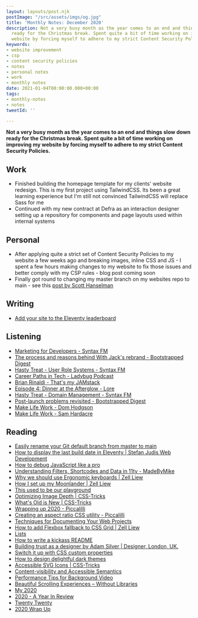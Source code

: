 ```yaml
---
layout: layouts/post.njk
postImage: "/src/assets/imgs/og.jpg"
title: 'Monthly Notes: December 2020'
description: Not a very busy month as the year comes to an end and things slow down
  ready for the Christmas break. Spent quite a bit of time working on improving my
  website by forcing myself to adhere to my strict Content Security Policies.
keywords:
- website improvement
- csp
- content security policies
- notes
- personal notes
- work
- monthly notes
date: 2021-01-04T00:00:00.000+00:00
tags:
- monthly-notes
- notes
tweetId: ''

---
```

**Not a very busy month as the year comes to an end and things slow down ready for the Christmas break. Spent quite a bit of time working on improving my website by forcing myself to adhere to my strict Content Security Policies.**

## Work

* Finished building the homepage template for my clients' website redesign. This is my first project using TailwindCSS. Its been a great learning experience but I'm still not convinced TailwindCSS will replace Sass for me
* Continued with my new contract at Defra as an interaction designer setting up a repository for components and page layouts used within internal systems

## Personal

* After applying quite a strict set of Content Security Policies to my website a few weeks ago and breaking images, inline CSS and JS - I spent a few hours making changes to my website to fix those issues and better comply with my CSP rules - blog post coming soon
* Finally got round to changing my master branch on my websites repo to main - see this [post by Scott Hanselman](https://www.hanselman.com/blog/easily-rename-your-git-default-branch-from-master-to-main)

## Writing

* [Add your site to the Eleventy leaderboard](https://www.juanfernandes.uk/blog/add-your-site-to-eleventy-leaderboard/)

## Listening

* [Marketing for Developers - Syntax FM](https://syntax.fm/show/052/marketing-for-developers)
* [The process and reasons behind With Jack's rebrand - Bootstrapped Digest](https://ashleybaxter.transistor.fm/episodes/the-process-and-reasons-behind-with-jacks-rebrand)
* [Hasty Treat - User Role Systems - Syntax FM ](https://syntax.fm/show/055/hasty-treat-user-role-systems)
* [Career Paths in Tech - Ladybug Podcast](https://www.ladybug.dev/episodes/career-paths-in-tech?rq=Career%20Paths)
* [Brian Rinaldi - That's my JAMstack](https://thatsmyjamstack.com/episodes/brian-rinaldi/)
* [Episode 4: Dinner at the Afterglow - Lore](https://www.lorepodcast.com/episodes/4)
* [Hasty Treat - Domain Management - Syntax FM](https://syntax.fm/show/053/hasty-treat-domain-management)
* [Post-launch problems revisited - Bootstrapped Digest](https://ashleybaxter.transistor.fm/episodes/post-launch-problems-revisited)
* [Make Life Work - Dom Hodgson](https://makelifeworkpodcast.com/dom-hodgson/)
* [Make Life Work - Sam Hardacre](https://makelifeworkpodcast.com/sam-hardacre/)

## Reading

* [Easily rename your Git default branch from master to main](https://www.hanselman.com/blog/easily-rename-your-git-default-branch-from-master-to-main)
* [How to display the last build date in Eleventy | Stefan Judis Web Development](https://www.stefanjudis.com/snippets/how-to-display-the-build-date-in-eleventy/ "How to display the last build date in Eleventy | Stefan Judis Web Development")
* [How to debug JavaScript like a pro](https://gomakethings.com/how-to-debug-javascript-like-a-pro/ "How to debug JavaScript like a pro")
* [Understanding Filters, Shortcodes and Data in 11ty - MadeByMike](https://www.madebymike.com.au/writing/11ty-filters-data-shortcodes/ "Understanding Filters, Shortcodes and Data in 11ty - MadeByMike")
* [Why we should use Ergonomic keyboards | Zell Liew](https://zellwk.com/blog/ergonomic-keyboard/?ck_subscriber_id=383327096 "Why we should use Ergonomic keyboards | Zell Liew")
* [How I set up my Moonlander | Zell Liew](https://zellwk.com/blog/moonlander/ "How I set up my Moonlander | Zell Liew")
* [This used to be our playground](https://colly.com/articles/this-used-to-be-our-playground "This used to be our playground")
* [Optimizing Image Depth | CSS-Tricks](https://css-tricks.com/optimizing-image-depth/ "Optimizing Image Depth | CSS-Tricks")
* [What's Old is New | CSS-Tricks](https://css-tricks.com/whats-old-is-new/ "What's Old is New | CSS-Tricks")
* [Wrapping up 2020 - Piccalilli](https://piccalil.li/blog/wrapping-up-2020/ "Wrapping up 2020 - Piccalilli")
* [Creating an aspect ratio CSS utility - Piccalilli](https://piccalil.li/tutorial/creating-an-aspect-ratio-css-utility/ "Creating an aspect ratio CSS utility - Piccalilli")
* [Techniques for Documenting Your Web Projects](https://speckyboy.com/techniques-documenting-web-projects/ "Techniques for Documenting Your Web Projects")
* [How to add Flexbox fallback to CSS Grid | Zell Liew](https://zellwk.com/blog/calendar-flexbox-fallback/ "How to add Flexbox fallback to CSS Grid | Zell Liew")
* [Lists](https://adactio.com/journal/17690 "Lists")
* [How to write a kickass README](https://dev.to/scottydocs/how-to-write-a-kickass-readme-5af9 "How to write a kickass README")
* [Building trust as a designer by Adam Silver | Designer, London, UK.](https://adamsilver.io/articles/building-trust-as-a-designer/ "Building trust as a designer by Adam Silver | Designer, London, UK.")
* [Switch it up with CSS custom properties](https://css.christmas/2019/2 "Switch it up with CSS custom properties")
* [How to design delightful dark themes](https://blog.superhuman.com/how-to-design-delightful-dark-themes-7b3da644ff1f "How to design delightful dark themes")
* [Accessible SVG Icons | CSS-Tricks](https://css-tricks.com/accessible-svg-icons/ "Accessible SVG Icons | CSS-Tricks")
* [Content-visibility and Accessible Semantics](https://dev.to/marcysutton/content-visibility-and-accessible-semantics-2994 "Content-visibility and Accessible Semantics")
* [Performance Tips for Background Video](https://calendar.perfplanet.com/2019/performance-tips-for-background-video/ "Performance Tips for Background Video")
* [Beautiful Scrolling Experiences – Without Libraries](https://24ways.org/2019/beautiful-scrolling-experiences-without-libraries/ "Beautiful Scrolling Experiences – Without Libraries")
* [My 2020](https://remysharp.com/2020/12/31/my-2020 "My 2020")
* [2020 - A Year In Review](https://www.tomhirst.com/2020-a-year-in-review/ "2020 - A Year In Review")
* [Twenty Twenty](https://daverupert.com/2020/12/twenty-twenty/ "Twenty Twenty")
* [2020 Wrap Up](https://www.richard-bell.co.uk/posts/2020/ "2020 Wrap Up")